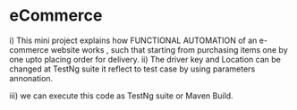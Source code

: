 # eCommerce
   i) This mini project explains how FUNCTIONAL AUTOMATION of an e-commerce website works , such that starting from purchasing items one by one upto placing order for delivery. 
   ii) The driver key and Location can be changed at TestNg suite it reflect to test case by using parameters annonation.
   
   iii) we can execute this code as TestNg suite or Maven Build.
